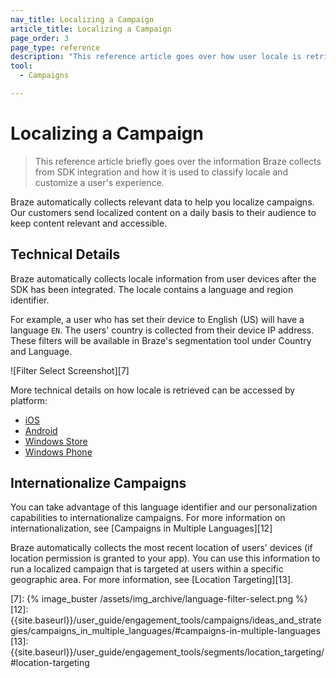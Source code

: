 ```yaml
---
nav_title: Localizing a Campaign
article_title: Localizing a Campaign
page_order: 3
page_type: reference
description: "This reference article goes over how user locale is retrieved and accessed by the Braze platform."
tool:
  - Campaigns

---
```

# Localizing a Campaign

> This reference article briefly goes over the information Braze collects from SDK integration and how it is used to classify locale and customize a user's experience. 

Braze automatically collects relevant data to help you localize campaigns. Our customers send localized content on a daily basis to their audience to keep content relevant and accessible.

## Technical Details

Braze automatically collects locale information from user devices after the SDK has been integrated. The locale contains a language and region identifier.

For example, a user who has set their device to English (US) will have a language `EN`. The users' country is collected from their device IP address. These filters will be available in Braze's segmentation tool under Country and Language.

![Filter Select Screenshot][7]

More technical details on how locale is retrieved can be accessed by platform:

- [iOS][1]
- [Android][2]
- [Windows Store][3]
- [Windows Phone][4]

## Internationalize Campaigns

You can take advantage of this language identifier and our personalization capabilities to internationalize campaigns. For more information on internationalization, see [Campaigns in Multiple Languages][12]

Braze automatically collects the most recent location of users' devices (if location permission is granted to your app). You can use this information to run a localized campaign that is targeted at users within a specific geographic area. For more information, see [Location Targeting][13].

[1]: https://developer.apple.com/library/ios/documentation/MacOSX/Conceptual/BPInternational/LanguageandLocaleIDs/LanguageandLocaleIDs.html
[2]: http://developer.android.com/reference/java/util/Locale.html
[3]: http://msdn.microsoft.com/en-us/library/windows/apps/dd373814.aspx
[4]: http://msdn.microsoft.com/en-us/library/windowsphone/develop/dd373814(v=vs.85).aspx
[7]: {% image_buster /assets/img_archive/language-filter-select.png %}
[12]: {{site.baseurl}}/user_guide/engagement_tools/campaigns/ideas_and_strategies/campaigns_in_multiple_languages/#campaigns-in-multiple-languages
[13]: {{site.baseurl}}/user_guide/engagement_tools/segments/location_targeting/#location-targeting
